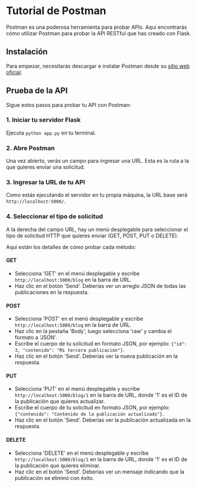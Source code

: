 # Tutorial de Postman

Postman es una poderosa herramienta para probar APIs. Aquí encontrarás cómo utilizar Postman para probar la API RESTful que has creado con Flask.

## Instalación

Para empezar, necesitarás descargar e instalar Postman desde su [sitio web oficial](https://www.postman.com/downloads/).

## Prueba de la API

Sigue estos pasos para probar tu API con Postman:

### 1. Iniciar tu servidor Flask

Ejecuta `python app.py` en tu terminal.

### 2. Abre Postman

Una vez abierto, verás un campo para ingresar una URL. Esta es la ruta a la que quieres enviar una solicitud.

### 3. Ingresar la URL de tu API

Como estás ejecutando el servidor en tu propia máquina, la URL base será `http://localhost:5000/`.

### 4. Seleccionar el tipo de solicitud

A la derecha del campo URL, hay un menú desplegable para seleccionar el tipo de solicitud HTTP que quieres enviar (GET, POST, PUT o DELETE).

Aquí están los detalles de cómo probar cada método:

#### GET

- Selecciona 'GET' en el menú desplegable y escribe `http://localhost:5000/blog` en la barra de URL.
- Haz clic en el botón 'Send'. Deberías ver un arreglo JSON de todas las publicaciones en la respuesta.

#### POST

- Selecciona 'POST' en el menú desplegable y escribe `http://localhost:5000/blog` en la barra de URL.
- Haz clic en la pestaña 'Body', luego selecciona 'raw' y cambia el formato a 'JSON'.
- Escribe el cuerpo de tu solicitud en formato JSON, por ejemplo: `{"id": 3, "contenido": "Mi tercera publicación"}`.
- Haz clic en el botón 'Send'. Deberías ver la nueva publicación en la respuesta.

#### PUT

- Selecciona 'PUT' en el menú desplegable y escribe `http://localhost:5000/blog/1` en la barra de URL, donde '1' es el ID de la publicación que quieres actualizar.
- Escribe el cuerpo de tu solicitud en formato JSON, por ejemplo: `{"contenido": "Contenido de la publicación actualizado"}`.
- Haz clic en el botón 'Send'. Deberías ver la publicación actualizada en la respuesta.

#### DELETE

- Selecciona 'DELETE' en el menú desplegable y escribe `http://localhost:5000/blog/1` en la barra de URL, donde '1' es el ID de la publicación que quieres eliminar.
- Haz clic en el botón 'Send'. Deberías ver un mensaje indicando que la publicación se eliminó con éxito.